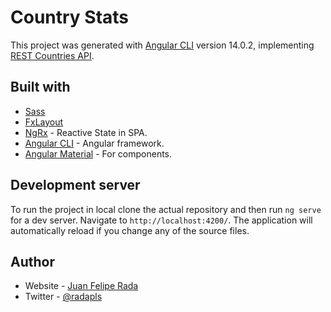 # Country Stats

This project was generated with [Angular CLI](https://github.com/angular/angular-cli) version 14.0.2, implementing [REST Countries API](https://restcountries.com/).

## Built with

- [Sass](https://sass-lang.com/)
- [FxLayout](https://tburleson-layouts-demos.firebaseapp.com/#/docs)
- [NgRx](https://ngrx.io/) - Reactive State in SPA.
- [Angular CLI](https://github.com/angular/angular-cli) - Angular framework.
- [Angular Material](https://material.angular.io/) - For components.

## Development server

To run the project in local clone the actual repository and then run `ng serve` for a dev server. Navigate to `http://localhost:4200/`. The application will automatically reload if you change any of the source files.

## Author

- Website - [Juan Felipe Rada](https://radapls.github.io/)
- Twitter - [@radapls](https://www.twitter.com/Radapls)
